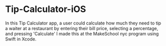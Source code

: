 # Tip-Calculator-iOS
In this Tip Calculator app, a user could calculate how much they need to tip a waiter at a restaurant by entering their bill price, selecting a percentage, and pressing 'Calculate'
I made this at the MakeSchool nyc program using Swift in Xcode.

